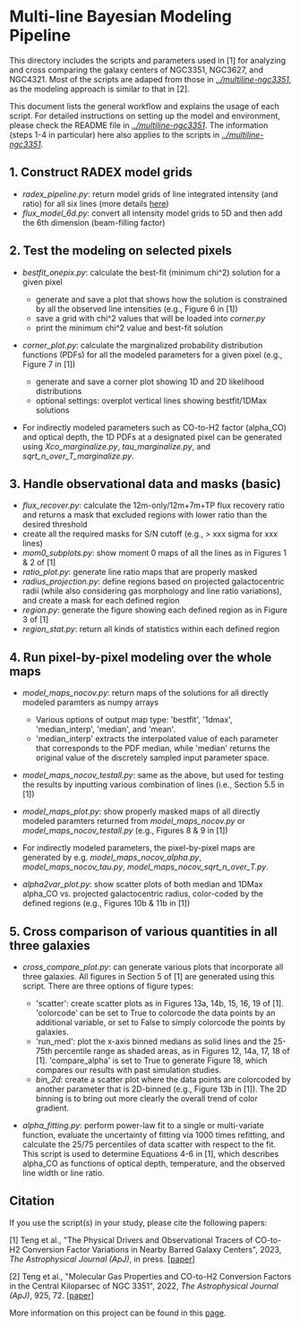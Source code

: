 # Multi-line Bayesian Modeling Pipeline

This directory includes the scripts and parameters used in [1] for analyzing and cross comparing the galaxy centers of NGC3351, NGC3627, and NGC4321. Most of the scripts are adaped from those in [*../multiline-ngc3351*](https://github.com/ElthaTeng/multiline-ngc3351), as the modeling approach is similar to that in [2].   

This document lists the general workflow and explains the usage of each script. For detailed instructions on setting up the model and environment, please check the README file in [*../multiline-ngc3351*](https://github.com/ElthaTeng/multiline-ngc3351). The information (steps 1-4 in particular) here also applies to the scripts in [*../multiline-ngc3351*](https://github.com/ElthaTeng/multiline-ngc3351).  


## 1. Construct RADEX model grids

* *radex_pipeline.py*: return model grids of line integrated intensity (and ratio) for all six lines (more details [here](https://github.com/ElthaTeng/multiline-ngc3351)) 
* *flux_model_6d.py*: convert all intensity model grids to 5D and then add the 6th dimension (beam-filling factor)


## 2. Test the modeling on selected pixels

* *bestfit_onepix.py*: calculate the best-fit (minimum chi^2) solution for a given pixel
  * generate and save a plot that shows how the solution is constrained by all the observed line intensities (e.g., Figure 6 in [1]) 
  * save a grid with chi^2 values that will be loaded into *corner.py*
  * print the minimum chi^2 value and best-fit solution  

* *corner_plot.py*: calculate the marginalized probability distribution functions (PDFs) for all the modeled parameters for a given pixel (e.g., Figure 7 in [1])
  * generate and save a corner plot showing 1D and 2D likelihood distributions 
  * optional settings: overplot vertical lines showing bestfit/1DMax solutions

* For indirectly modeled parameters such as CO-to-H2 factor (alpha_CO) and optical depth, the 1D PDFs at a designated pixel can be generated using *Xco_marginalize.py*, *tau_marginalize.py*, and *sqrt_n_over_T_marginalize.py*.


## 3. Handle observational data and masks (basic)

  * *flux_recover.py*: calculate the 12m-only/12m+7m+TP flux recovery ratio and returns a mask that excluded regions with lower ratio than the desired threshold
  * create all the required masks for S/N cutoff (e.g., > xxx sigma for xxx lines)
  * *mom0_subplots.py*: show moment 0 maps of all the lines as in Figures 1 & 2 of [1]
  * *ratio_plot.py*: generate line ratio maps that are properly masked
  * *radius_projection.py*: define regions based on projected galactocentric radii (while also considering gas morphology and line ratio variations), and create a mask for each defined region
  * *region.py*: generate the figure showing each defined region as in Figure 3 of [1]
  * *region_stat.py*: return all kinds of statistics within each defined region


## 4. Run pixel-by-pixel modeling over the whole maps 

* *model_maps_nocov.py*: return maps of the solutions for all directly modeled paramters as numpy arrays
  * Various options of output map type: 'bestfit', '1dmax', 'median_interp', 'median', and 'mean'. 
  * 'median_interp' extracts the interpolated value of each parameter that corresponds to the PDF median, while 'median' returns the original value of the discretely sampled input parameter space. 

* *model_maps_nocov_testall.py*: same as the above, but used for testing the results by inputting various combination of lines (i.e., Section 5.5 in [1])

* *model_maps_plot.py*: show properly masked maps of all directly modeled paramters returned from *model_maps_nocov.py* or *model_maps_nocov_testall.py* (e.g., Figures 8 & 9 in [1])

* For indirectly modeled parameters, the pixel-by-pixel maps are generated by e.g. *model_maps_nocov_alpha.py*, *model_maps_nocov_tau.py*, *model_maps_nocov_sqrt_n_over_T.py*.

* *alpha2var_plot.py*: show scatter plots of both median and 1DMax alpha_CO vs. projected galactocentric radius, color-coded by the defined regions (e.g., Figures 10b & 11b in [1]) 


## 5. Cross comparison of various quantities in all three galaxies

* *cross_compare_plot.py*: can generate various plots that incorporate all three galaxies. All figures in Section 5 of [1] are generated using this script. There are three options of figure types:
  * 'scatter': create scatter plots as in Figures 13a, 14b, 15, 16, 19 of [1]. 'colorcode' can be set to True to colorcode the data points by an additional variable, or set to False to simply colorcode the points by galaxies.
  * 'run_med': plot the x-axis binned medians as solid lines and the 25-75th percentile range as shaded areas, as in Figures 12, 14a, 17, 18 of [1]. 'compare_alpha' is set to True to generate Figure 18, which compares our results with past simulation studies.
  * *bin_2d*: create a scatter plot where the data points are colorcoded by another parameter that is 2D-binned (e.g., Figure 13b in [1]). The 2D binning is to bring out more clearly the overall trend of color gradient.  

* *alpha_fitting.py*: perform power-law fit to a single or multi-variate function, evaluate the uncertainty of fitting via 1000 times refitting, and calculate the 25/75 percentiles of data scatter with respect to the fit. This script is used to determine Equations 4-6 in [1], which describes alpha_CO as functions of optical depth, temperature, and the observed line width or line ratio.


## Citation

If you use the script(s) in your study, please cite the following papers:

[1] Teng et al., "The Physical Drivers and Observational Tracers of CO-to-H2 Conversion Factor Variations in Nearby Barred Galaxy Centers", 2023, *The Astrophysical Journal (ApJ)*, in press. [[paper]](https://elthateng.github.io/files/Paper_barred_centers_accepted.pdf)

[2] Teng et al., "Molecular Gas Properties and CO-to-H2 Conversion Factors in the Central Kiloparsec of NGC 3351", 2022, *The Astrophysical Journal (ApJ)*, 925, 72. [[paper]](https://iopscience.iop.org/article/10.3847/1538-4357/ac382f)

More information on this project can be found in this [page](https://elthateng.github.io/projects/#galaxy-center).

